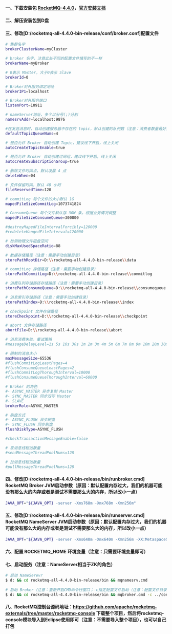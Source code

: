 #### 一、下载安装包 [RocketMQ-4.4.0](http://mirrors.tuna.tsinghua.edu.cn/apache/rocketmq/4.4.0/rocketmq-all-4.4.0-bin-release.zip)，[官方安装文档](http://rocketmq.apache.org/docs/quick-start)
#### 二、解压安装包到D盘
#### 三、修改[D:/rocketmq-all-4.4.0-bin-release/conf/broker.conf]配置文件
```bash
# 集群名字
brokerClusterName=myCluster   

# broker 名字，注意此处不同的配置文件填写的不一样
brokerName=myBroker

# 0表示 Master，大于0表示 Slave
brokerId=0

# Broker对外服务绑定地址
brokerIP1=localhost

# Broker对外服务端口
listenPort=10911

# nameServer地址，多个以分号(;)分割
namesrvAddr=localhost:9876

#在发送消息时，自动创建服务器不存在的 topic，默认创建的队列数（注意：消费者数量最好是这个数的倍数，以达到消息最好的负载均衡）
defaultTopicQueueNums=4

# 是否允许 Broker 自动创建 Topic，建议线下开启，线上关闭
autoCreateTopicEnable=true

# 是否允许 Broker 自动创建订阅组，建议线下开启，线上关闭
autoCreateSubscriptionGroup=true

# 删除文件时间点，默认凌晨 4 点
deleteWhen=04

# 文件保留时间，默认 48 小时
fileReservedTime=120

# commitLog 每个文件的大小默认 1G
mapedFileSizeCommitLog=1073741824

# ConsumeQueue 每个文件默认存 30W 条，根据业务情况调整
mapedFileSizeConsumeQueue=300000

#destroyMapedFileIntervalForcibly=120000
#redeleteHangedFileInterval=120000

# 检测物理文件磁盘空间
diskMaxUsedSpaceRatio=88

# 数据存储路径（注意：需要手动创建目录）
storePathRootDir=D:\\rocketmq-all-4.4.0-bin-release\\data

# commitLog 存储路径（注意：需要手动创建目录）
storePathCommitLog=D:\\rocketmq-all-4.4.0-bin-release\\commitlog

# 消费队列存储路径存储路径（注意：需要手动创建目录）
storePathConsumeQueue=D:\\rocketmq-all-4.4.0-bin-release\\consumequeue

# 消息索引存储路径（注意：需要手动创建目录）
storePathIndex=D:\\rocketmq-all-4.4.0-bin-release\\index

# checkpoint 文件存储路径
storeCheckpoint=D:\\rocketmq-all-4.4.0-bin-release\\checkpoint

# abort 文件存储路径
abortFile=D:\\rocketmq-all-4.4.0-bin-release\\abort

# 消息消费失败，重试策略
#messageDelayLevel=1s 5s 10s 30s 1m 2m 3m 4m 5m 6m 7m 8m 9m 10m 20m 30m 1h 2h

# 限制的消息大小
maxMessageSize=65536
#flushCommitLogLeastPages=4
#flushConsumeQueueLeastPages=2
#flushCommitLogThoroughInterval=10000
#flushConsumeQueueThoroughInterval=60000

# Broker 的角色
#- ASYNC_MASTER 异步复制 Master
#- SYNC_MASTER 同步双写 Master
#- SLAVE
brokerRole=ASYNC_MASTER

# 刷盘方式
#- ASYNC_FLUSH 异步刷盘
#- SYNC_FLUSH 同步刷盘
flushDiskType=ASYNC_FLUSH

#checkTransactionMessageEnable=false

# 发消息线程池数量
#sendMessageThreadPoolNums=128

# 拉消息线程池数量
#pullMessageThreadPoolNums=128
```

#### 四、修改[D:/rocketmq-all-4.4.0-bin-release/bin/runbroker.cmd] RocketMQ Broker JVM启动参数（原因：默认配置内存过大，我们的机器可能没有那么大的内存或者是测试不需要那么大的内存，所以改小一点）
```bash
JAVA_OPT="${JAVA_OPT} -server -Xms768m -Xmx768m -Xmn256m"
```

#### 五、修改[D:/rocketmq-all-4.4.0-bin-release/bin/runserver.cmd] RocketMQ NameServer JVM启动参数（原因：默认配置内存过大，我们的机器可能没有那么大的内存或者是测试不需要那么大的内存，所以改小一点）
```bash
JAVA_OPT="${JAVA_OPT} -server -Xms640m -Xmx640m -Xmn256m -XX:MetaspaceSize=128m -XX:MaxMetaspaceSize=320m"
```
#### 六、配置 ROCKETMQ_HOME 环境变量（注意：只需要环境变量即可）

#### 七、启动服务（注意：NameServer相当于ZK的角色）
```bash
# 启动 NameSerevr
$ d: && cd rocketmq-all-4.4.0-bin-release/bin && mqnamesrv.cmd
             
# 启动 Broker（注意：重新开启CMD命令行窗口；-c指定配置文件启动（注意：配置文件目录以当前命令执行目录为基准））         
$ d: && cd rocketmq-all-4.4.0-bin-release/bin && mqbroker.cmd -c ../conf/broker.conf
```

#### 八、RocketMQ控制台源码地址：https://github.com/apache/rocketmq-externals/tree/master/rocketmq-console 下载整个项目，然后将rocketmq-console模块导入到Eclipse使用即可（注意：不需要导入整个项目），也可以自己打包

